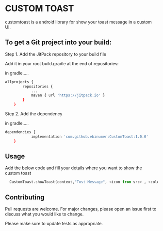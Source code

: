 # CUSTOM TOAST

customtoast is a android library for show your toast message in a custom UI.

## To get a Git project into your build:

Step 1. Add the JitPack repository to your build file

Add it in your root build.gradle at the end of repositories:

in gradle.....

```bash
allprojects {
		repositories {
			...
			maven { url 'https://jitpack.io' }
		}
	}
```

Step 2. Add the dependency

in gradle.....


```bash
dependencies {
	        implementation 'com.github.ebinumer:CustomToast:1.0.0'
	}
```


## Usage

 Add the below code and fill your details where you want to show the custom toast

```python
  CustomToast.showToast(context,"Tost Message", <icon from src> , <color of text>,<color of toast background>, <color of icon background>)

```

## Contributing
Pull requests are welcome. For major changes, please open an issue first to discuss what you would like to change.

Please make sure to update tests as appropriate.

